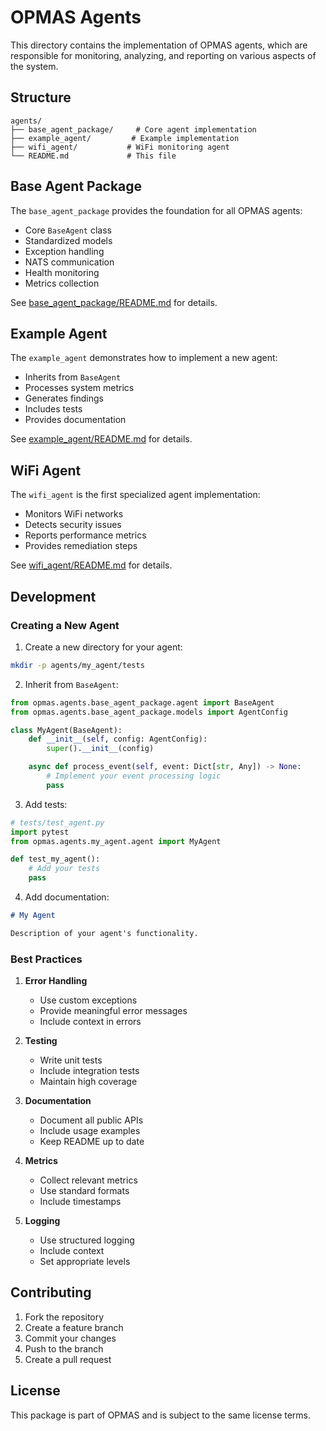 # OPMAS Agents

This directory contains the implementation of OPMAS agents, which are responsible for monitoring, analyzing, and reporting on various aspects of the system.

## Structure

```
agents/
├── base_agent_package/     # Core agent implementation
├── example_agent/         # Example implementation
├── wifi_agent/           # WiFi monitoring agent
└── README.md             # This file
```

## Base Agent Package

The `base_agent_package` provides the foundation for all OPMAS agents:

- Core `BaseAgent` class
- Standardized models
- Exception handling
- NATS communication
- Health monitoring
- Metrics collection

See [base_agent_package/README.md](base_agent_package/README.md) for details.

## Example Agent

The `example_agent` demonstrates how to implement a new agent:

- Inherits from `BaseAgent`
- Processes system metrics
- Generates findings
- Includes tests
- Provides documentation

See [example_agent/README.md](example_agent/README.md) for details.

## WiFi Agent

The `wifi_agent` is the first specialized agent implementation:

- Monitors WiFi networks
- Detects security issues
- Reports performance metrics
- Provides remediation steps

See [wifi_agent/README.md](wifi_agent/README.md) for details.

## Development

### Creating a New Agent

1. Create a new directory for your agent:
```bash
mkdir -p agents/my_agent/tests
```

2. Inherit from `BaseAgent`:
```python
from opmas.agents.base_agent_package.agent import BaseAgent
from opmas.agents.base_agent_package.models import AgentConfig

class MyAgent(BaseAgent):
    def __init__(self, config: AgentConfig):
        super().__init__(config)

    async def process_event(self, event: Dict[str, Any]) -> None:
        # Implement your event processing logic
        pass
```

3. Add tests:
```python
# tests/test_agent.py
import pytest
from opmas.agents.my_agent.agent import MyAgent

def test_my_agent():
    # Add your tests
    pass
```

4. Add documentation:
```markdown
# My Agent

Description of your agent's functionality.
```

### Best Practices

1. **Error Handling**
   - Use custom exceptions
   - Provide meaningful error messages
   - Include context in errors

2. **Testing**
   - Write unit tests
   - Include integration tests
   - Maintain high coverage

3. **Documentation**
   - Document all public APIs
   - Include usage examples
   - Keep README up to date

4. **Metrics**
   - Collect relevant metrics
   - Use standard formats
   - Include timestamps

5. **Logging**
   - Use structured logging
   - Include context
   - Set appropriate levels

## Contributing

1. Fork the repository
2. Create a feature branch
3. Commit your changes
4. Push to the branch
5. Create a pull request

## License

This package is part of OPMAS and is subject to the same license terms.
